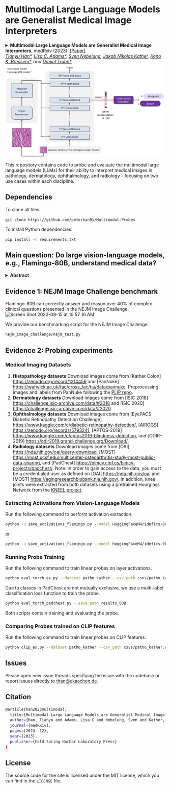 # Multimodal Large Language Models are Generalist Medical Image Interpreters
<details>
<summary>
  <b>Multimodal Large Language Models are Generalist Medical Image Interpreters</b>, medRxiv (2023). 
  <a href="https://www.medrxiv.org/content/10.1101/2023.12.21.23300146v4" target="blank">[Paper]</a>
	<br><em><a href="https://scholar.google.com/citations?hl=en&user=Hxm_OpAAAAAJ">Tianyu Han*</a>, <a href="https://scholar.google.com/citations?user=n-AEUgsAAAAJ&hl=en">Lisa C. Adams*</a>, <a href="https://orcid.org/0000-0002-5267-9962">Sven Nebelung</a>, <a href="https://orcid.org/0000-0002-3730-5348">Jakob Nikolas Kather</a>, <a href="https://scholar.google.com/citations?user=wIEgwbkAAAAJ&hl=en">Keno K. Bressem*</a>, and <a href="https://scholar.google.de/citations?user=dlbH2gMAAAAJ&hl=de">Daniel Truhn*</a></em></br>
</summary>

```bash
Han, T., Adams, L. C., Nebelung, S., Kather, J. N., Bressem, K. K., & Truhn, D. (2023). Multimodal Large Language Models are Generalist Medical Image Interpreters. medRxiv, 2023-12.
```
</details>
<img width="848" alt="Screen Shot 2022-09-15 at 10 57 16 AM" src="figs/probe.png">

This repository contains code to probe and evaluate the multimodal large language models (LLMs) for their ability to interpret medical images in pathology, dermatology, ophthalmology, and radiology - focusing on two use cases within each discipline.

## Dependencies
To clone all files:

```git clone https://github.com/peterhan91/Multimodal-Probes```

To install Python dependencies:

```pip install -r requirements.txt```

## Main question: Do large vision-language models, e.g., Flamingo-80B, understand medical data?
<details>
  <summary>
	  <b>Abstract</b>
  </summary>

1. **Background** Recent developments in Vision-Language Models (VLMs) offer a new opportunity for the application of AI systems in healthcare. We aim to demonstrate the
effectiveness of these general-purpose, large VLMs in interpreting medical images across key medical subspecialties—pathology, dermatology, ophthalmology, and radiology—without
the need for specialized fine-tuning. 
2. **Methods** We conducted a cross-sectional study to analyze image interpretation of large VLMs, focusing on Flamingo-80B, Flamingo-9B, and an OpenAI CLIP model. The study involved eight clinical tasks (T) across various medical specialties, utilizing 11 medical image datasets released between 2015 and 2022. These tasks include the classification of colorectal tissue, skin lesions, diabetic retinopathy, glaucoma, chest radiographs, and osteoarthritis. Additionally, 931 clinical cases from the NEJM Image Challenge (2005-2023) were evaluated to assess the VLMs' performance on clinical vignette questions. The primary outcomes were measured by F1 scores and the area under the receiver operating curve (AUC). 
3. **Results**  In our colorectal cancer (CRC) study (T1), we analyzed 107,180 histological images from 136 patients. In the pan-cancer study (T2), we examined 7,558 images from 19 organs. The Flamingo-80B model proved superior in identifying tissue types, outperforming CLIP representations and other models in CRC (F1 score: 0.892 vs 0.764) and pan-cancer cohorts (0.870 vs 0.797, P<.001). Importantly, Flamingo-80B also outperformed a domain-specific foundation model, which was pre-trained on Twitter, with an F1 score of 0.892 vs 0.877. In the study of pigmented skin lesions (T3) involving 11,720 images and melanoma (T4) with 33,126 images from 2,056 patients, Flamingo-80B also demonstrated higher accuracy, as shown by its AUC scores (average over skin lesions: 0.945 vs 0.892; melanoma: 0.885 vs 0.834, P<.001). In ophthalmology tasks (T4 & T5) involving over 44,350 patients for diabetic retinopathy (DR) and 57,770 for glaucoma, it significantly surpassed the baseline models (DR: 0.803 vs 0.725; glaucoma: 0.868 vs 0.716, P<.001). For chest radiographic conditions (T7) with 67,247 participants and osteoarthritis (OA, T8) involving 7,520 patients, Flamingo-80B consistently achieved the highest AUC among all models: Radiographic conditions: 0.781 vs 0.560 and OA: 0.810 vs 0.714, respectively.
4. **Conclusions** Our results show that non-domain-specific, publicly available vision-language models effectively analyze diverse medical images without fine-tuning, challenging the need for task-specific models.
</details>

## Evidence 1: NEJM Image Challenge benchmark
Flamingo-80B can correctly answer and reason over 40% of complex clinical questions presented in the NEJM Image Challenge.
<img width="848" alt="Screen Shot 2022-09-15 at 10 57 16 AM" src="figs/nejm_cases.png">


We provide our benchmarking script for the NEJM Image Challenge. 
```bash
nejm_image_challenge/nejm_test.py
```

## Evidence 2: Probing experiments
### Medical Imaging Datasets
1. **Histopathology datasets** Download images come from [Kather Colon] https://zenodo.org/record/1214456 and [PanNuke] https://warwick.ac.uk/fac/cross_fac/tia/data/pannuke. Preprocessing images and labels from PanNuke following the <a href="https://github.com/PathologyFoundation/plip/blob/f010f3d0bef20f4e8cc64cc26c301cbd26305fa1/reproducibility/generate_validation_datasets/_dataset_loader.py#L182"> PLIP repo</a>.
2. **Dermatology datasets** Download images come from [ISIC 2018] https://challenge.isic-archive.com/data/#2018 and [ISIC 2020] https://challenge.isic-archive.com/data/#2020.
3. **Ophthalmology datasets** Download images come from [EyePACS Diabetic Retinopathy Detection Challenge] https://www.kaggle.com/c/diabetic-retinopathy-detection/, [AIROGS] https://zenodo.org/records/5793241, [APTOS-2019] https://www.kaggle.com/c/aptos2019-blindness-detection, and [ODIR-2019] https://odir2019.grand-challenge.org/Download/. 
4. **Radiology datasets** Download images come from [OAI] https://nda.nih.gov/oai/query-download, [MOST] https://most.ucsf.edu/multicenter-osteoarthritis-study-most-public-data-sharing, and [PadChest] https://bimcv.cipf.es/bimcv-projects/padchest/. Note: in order to gain access to the data, you must be a credentialed user as defined on [OAI] https://nda.nih.gov/oai and [MOST] https://agingresearchbiobank.nia.nih.gov/. In addition, knee joints were extracted from both datasets using a pretrained Hourglass Network from the <a href="https://github.com/Oulu-IMEDS/KNEEL">KNEEL project</a>.

### Extracting Activations from Vision-Language Models
Run the following command to perform activation extraction. 
```bash
python -u save_activations_flamingo.py --model HuggingFaceM4/idefics-80b-instruct  --csv_file ./csvs/patho_kather.csv
```
or 
```bash
python -u save_activations_flamingo.py --model HuggingFaceM4/idefics-9b-instruct  --csv_file ./csvs/patho_kather.csv
```
### Running Probe Training
Run the following command to train linear probes on layer activations.  
```bash
python eval_torch_ex.py --dataset patho_kather --csv_path csvs/patho_kather.csv --save_path results_80B
```
Due to classes in PadChest are not mutually exclusive, we use a multi-label classification loss function to train the probe. 
```bash
python eval_torch_padchest.py --save_path results_80B
```
Both scripts contain training and evaluating the probe.

### Comparing Probes trained on CLIP features
Run the following command to train linear probes on CLIP features.  
```bash
python clip_ex.py --dataset patho_kather --csv_path csvs/patho_kather.csv
```

## Issues
Please open new issue threads specifying the issue with the codebase or report issues directly to than@ukaachen.de.

## Citation
```bash
@article{han2023multimodal,
  title={Multimodal Large Language Models are Generalist Medical Image Interpreters},
  author={Han, Tianyu and Adams, Lisa C and Nebelung, Sven and Kather, Jakob Nikolas and Bressem, Keno K and Truhn, Daniel},
  journal={medRxiv},
  pages={2023--12},
  year={2023},
  publisher={Cold Spring Harbor Laboratory Press}
}
```

## License
The source code for the site is licensed under the MIT license, which you can find in the `LICENSE` file.
